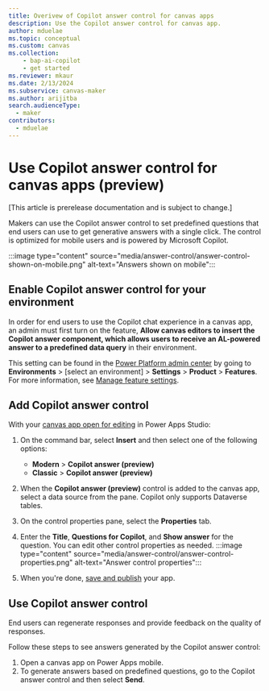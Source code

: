 ```yaml
---
title: Overivew of Copilot answer control for canvas apps
description: Use the Copilot answer control for canvas app.
author: mduelae
ms.topic: conceptual
ms.custom: canvas
ms.collection: 
    - bap-ai-copilot
    - get started
ms.reviewer: mkaur
ms.date: 2/13/2024
ms.subservice: canvas-maker
ms.author: arijitba
search.audienceType: 
  - maker
contributors:
  - mduelae
---
```


#  Use Copilot answer control for canvas apps (preview)

[This article is prerelease documentation and is subject to change.]

Makers can use the Copilot answer control to set predefined questions that end users can use to get generative answers with a single click. The control is optimized for mobile users and is powered by Microsoft Copilot.

:::image type="content" source="media/answer-control/answer-control-shown-on-mobile.png" alt-text="Answers shown on mobile":::
## Enable Copilot answer control for your environment


In order for end users to use the Copilot chat experience in a canvas app, an admin must first turn on the feature, **Allow canvas editors to insert the Copilot answer component, which allows users to receive an AL-powered answer to a predefined data query** in their environment. 

This setting can be found in the [Power Platform admin center]((https://admin.powerplatform.microsoft.com)) by going to **Environments** > [select an environment] > **Settings** > **Product** > **Features**. For more information, see [Manage feature settings](/power-platform/admin/settings-features#copilot-preview).

## Add Copilot answer control

With your [canvas app open for editing](edit-app.md) in Power Apps Studio:

1. On the command bar, select **Insert** and then select one of the following options:
    - **Modern** > **Copilot answer (preview)**
    - **Classic** > **Copilot answer (preview)**
1. When the **Copilot answer (preview)** control is added to the canvas app, select a data source from the pane. Copilot only supports Dataverse tables.
1. On the control properties pane, select the **Properties** tab.
1. Enter the **Title**, **Questions for Copilot**, and **Show answer** for the question. You can edit other control properties as needed.
:::image type="content" source="media/answer-control/answer-control-properties.png" alt-text="Answer control properties":::

1. When you're done, [save and publish](ave-publish-app.md) your app.

## Use Copilot answer control

End users can regenerate responses and provide feedback on the quality of responses.

Follow these steps to see answers generated by the Copilot answer control:

1. Open a canvas app on Power Apps mobile.
1. To generate answers based on predefined questions, go to the Copilot answer control and then select **Send**.


